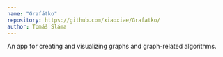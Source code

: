 ```yaml
---
name: "Grafátko"
repository: https://github.com/xiaoxiae/Grafatko/
author: Tomáš Sláma
---
```


An app for creating and visualizing graphs and graph-related algorithms.

